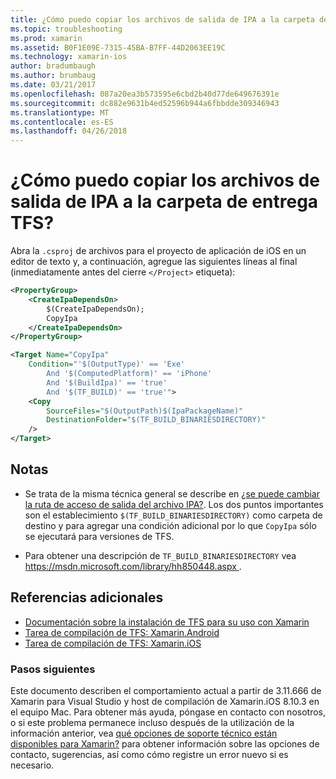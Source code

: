 ```yaml
---
title: ¿Cómo puedo copiar los archivos de salida de IPA a la carpeta de entrega TFS?
ms.topic: troubleshooting
ms.prod: xamarin
ms.assetid: B0F1E09E-7315-45BA-B7FF-44D2063EE19C
ms.technology: xamarin-ios
author: bradumbaugh
ms.author: brumbaug
ms.date: 03/21/2017
ms.openlocfilehash: 087a20ea3b573595e6cbd2b40d77de649676391e
ms.sourcegitcommit: dc882e9631b4ed52596b944a6fbbdde309346943
ms.translationtype: MT
ms.contentlocale: es-ES
ms.lasthandoff: 04/26/2018
---
```

# <a name="how-can-i-copy-ipa-output-files-to-the-tfs-drop-folder"></a>¿Cómo puedo copiar los archivos de salida de IPA a la carpeta de entrega TFS?

Abra la `.csproj` de archivos para el proyecto de aplicación de iOS en un editor de texto y, a continuación, agregue las siguientes líneas al final (inmediatamente antes del cierre `</Project>` etiqueta):

```xml
<PropertyGroup>
    <CreateIpaDependsOn>
        $(CreateIpaDependsOn);
        CopyIpa
    </CreateIpaDependsOn>
</PropertyGroup>

<Target Name="CopyIpa"
    Condition="'$(OutputType)' == 'Exe'
        And '$(ComputedPlatform)' == 'iPhone'
        And '$(BuildIpa)' == 'true'
        And '$(TF_BUILD)' == 'true'">
    <Copy
        SourceFiles="$(OutputPath)$(IpaPackageName)"
        DestinationFolder="$(TF_BUILD_BINARIESDIRECTORY)"
    />
</Target>
```

## <a name="notes"></a>Notas

-   Se trata de la misma técnica general se describe en [¿se puede cambiar la ruta de acceso de salida del archivo IPA?](~/ios/troubleshooting/questions/ipa-output-path.md). Los dos puntos importantes son el establecimiento `$(TF_BUILD_BINARIESDIRECTORY)` como carpeta de destino y para agregar una condición adicional por lo que `CopyIpa` sólo se ejecutará para versiones de TFS.

-   Para obtener una descripción de `TF_BUILD_BINARIESDIRECTORY` vea [ https://msdn.microsoft.com/library/hh850448.aspx ](https://msdn.microsoft.com/library/hh850448.aspx).

## <a name="additional-references"></a>Referencias adicionales

- [Documentación sobre la instalación de TFS para su uso con Xamarin](https://docs.microsoft.com/vsts/tfvc/overview)
- [Tarea de compilación de TFS: Xamarin.Android](https://docs.microsoft.com/vsts/build-release/tasks/build/xamarin-android)
- [Tarea de compilación de TFS: Xamarin.iOS](https://docs.microsoft.com/vsts/build-release/tasks/build/xamarin-ios)

### <a name="next-steps"></a>Pasos siguientes
Este documento describen el comportamiento actual a partir de 3.11.666 de Xamarin para Visual Studio y host de compilación de Xamarin.iOS 8.10.3 en el equipo Mac. Para obtener más ayuda, póngase en contacto con nosotros, o si este problema permanece incluso después de la utilización de la información anterior, vea [qué opciones de soporte técnico están disponibles para Xamarin?](~/cross-platform/troubleshooting/support-options.md) para obtener información sobre las opciones de contacto, sugerencias, así como cómo registre un error nuevo si es necesario. 




